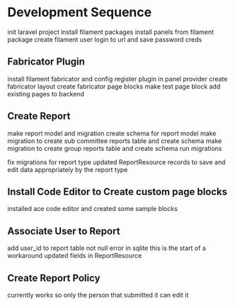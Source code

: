 # Development Sequence
init laravel project 
install filament packages 
install panels from filament package
create filament user
login to url and save password creds
## Fabricator Plugin
install filament fabricator and config
register plugin in panel provider
create fabricator layout
create fabricator page blocks
make test page block
add existing pages to backend
## Create Report
make report model and migration
create schema for report model
make migration to create sub committee reports table and create schema
make migration to create group reports table and create schema 
run migrations 

fix migrations for report type
updated ReportResource records to save and edit data appropriately by the report type

## Install Code Editor to Create custom page blocks
installed ace code editor and created some sample blocks 

## Associate User to Report 
add user_id to report table
not null error in sqlite this is the start of a workaround 
updated fields in ReportResource

## Create Report Policy 
currently works so only the person that submitted it can edit it 

